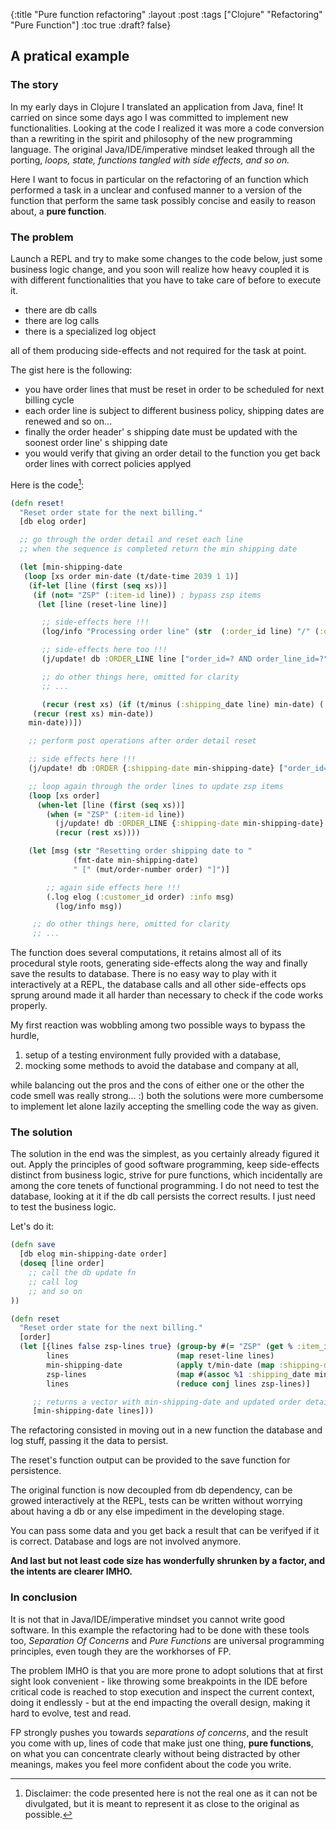 {:title "Pure function refactoring"
 :layout :post
 :tags  ["Clojure" "Refactoring" "Pure Function"]
 :toc true
 :draft? false}

## A pratical example

### The story

In my early days in Clojure I translated an application from Java, fine!
It carried on since some days ago I was committed to implement new functionalities.
Looking at the code I realized it was more a code conversion than a rewriting in the spirit and philosophy
of the new programming language. The original Java/IDE/imperative mindset leaked
through all the porting, _loops, state, functions tangled with side effects, and so on._

Here I want to focus in particular on the refactoring of an function which performed a task
in a unclear and confused manner to a version of the function that perform the same task
possibly concise and easily to reason about, a **pure function**.

### The problem

Launch a REPL and try to make some changes to the code below, just some business logic change, and you soon
will realize how heavy coupled it is with different functionalities that you have to take care of before to execute it.

- there are db calls
- there are log calls
- there is a specialized log object

all of them producing side-effects and not required for the task at point.

The gist here is the following:
- you have order lines that must be reset in order to be scheduled for next billing cycle
- each order line is subject to different business policy, shipping dates are renewed and so on...
- finally the order header' s shipping date must be updated with the soonest order line' s shipping date
- you would verify that giving an order detail to the function you get back order lines with correct
  policies applyed

Here is the code[^1]:

```clojure
(defn reset!
  "Reset order state for the next billing."
  [db elog order]

  ;; go through the order detail and reset each line
  ;; when the sequence is completed return the min shipping date

  (let [min-shipping-date
   (loop [xs order min-date (t/date-time 2039 1 1)]
    (if-let [line (first (seq xs))]
     (if (not= "ZSP" (:item-id line)) ; bypass zsp items
      (let [line (reset-line line)]

       ;; side-effects here !!!
       (log/info "Processing order line" (str  (:order_id line) "/" (:order_line_id line)))

       ;; side-effects here too !!!
       (j/update! db :ORDER_LINE line ["order_id=? AND order_line_id=?" (:order_id line) (:order_line_id line)])

	   ;; do other things here, omitted for clarity
	   ;; ...

       (recur (rest xs) (if (t/minus (:shipping_date line) min-date) (:shipping_date line) min-date)))
	 (recur (rest xs) min-date))
	min-date))])

    ;; perform post operations after order detail reset

    ;; side effects here !!!
    (j/update! db :ORDER {:shipping-date min-shipping-date} ["order_id=?" (:order_id line)])

    ;; loop again through the order lines to update zsp items
	(loop [xs order]
	  (when-let [line (first (seq xs))]
	    (when (= "ZSP" (:item-id line))
		  (j/update! db :ORDER_LINE {:shipping-date min-shipping-date} ["order_id=? AND order_line_id=?" (:order_id line) (:order_line_id line)]))
	      (recur (rest xs))))

    (let [msg (str "Resetting order shipping date to "
              (fmt-date min-shipping-date)
              " [" (mut/order-number order) "]")]

        ;; again side effects here !!!
		(.log elog (:customer_id order) :info msg)
          (log/info msg))

     ;; do other things here, omitted for clarity
     ;; ...

```


The function does several computations, it retains almost all of its procedural style roots,
generating side-effects along the way and finally save the results to database.
There is no easy way to play with it interactively at a REPL, the database calls and all other side-effects ops sprung
around made it all harder than necessary to check if the code works properly.

My first reaction was wobbling among two possible ways to bypass the hurdle,

1. setup of a testing environment fully provided with a database,
2. mocking some methods to avoid the database and company at all,

while balancing out the pros and the cons of either one or the other
the code smell was really strong... :)
both the solutions were more cumbersome to implement let alone lazily accepting the smelling code the way as given.


### The solution

The solution in the end was the simplest, as you certainly already figured it out.
Apply the principles of good software programming, keep side-effects distinct
from business logic, strive for pure functions, which incidentally are among the core tenets of functional programming.
I do not need to test the database, looking at it if the db call persists the correct results.
I just need to test the business logic.

Let's do it:

```clojure
(defn save
  [db elog min-shipping-date order]
  (doseq [line order]
    ;; call the db update fn
	;; call log
	;; and so on
))

(defn reset
  "Reset order state for the next billing."
  [order]
  (let [{lines false zsp-lines true} (group-by #(= "ZSP" (get % :item_id)) order)                 ; split resettable lines
        lines                        (map reset-line lines)                                       ; do business logic
        min-shipping-date            (apply t/min-date (map :shipping-date lines))                ; post retrieve the min shipping date
        zsp-lines                    (map #(assoc %1 :shipping_date min-shipping-date) zsp-lines) ; update zsp lines
        lines                        (reduce conj lines zsp-lines)]                               ; join order lines again

	 ;; returns a vector with min-shipping-date and updated order detail
     [min-shipping-date lines]))
```


The refactoring consisted in moving out in a new function
the database and log stuff, passing it the data to persist.

The reset's function output can be provided to the save function for persistence.

The original function is now decoupled from db dependency,
can be growed interactively at the REPL, tests can be written
without worrying about having a db or any else impediment in the developing stage.

You can pass some data and you get back a result that can be verifyed if it is correct. Database and logs are not involved anymore.

__And last but not least code size has wonderfully shrunken by a factor, and the intents are clearer IMHO.__


### In conclusion

It is not that in Java/IDE/imperative mindset you cannot write good software.
In this example the refactoring had to be done with these tools too, _Separation Of Concerns_
and _Pure Functions_ are universal programming principles, even tough they are the workhorses of FP.

The problem IMHO is that you are more prone to adopt solutions that at first sight
look convenient - like throwing some breakpoints in the IDE before critical code
is reached to stop execution and inspect the current context, doing it endlessly -
but at the end impacting the overall design, making it hard to evolve, test and read.

FP strongly pushes you towards _separations of concerns_, and the result you come with up,
lines of code that make just one thing, **pure functions**,
on what you can concentrate clearly without being distracted by other meanings,
makes you feel more confident about the code you write.

[^1]: Disclaimer: the code presented here is not the real one as it can not be divulgated, but it is meant to represent it as close to the original as possible.

